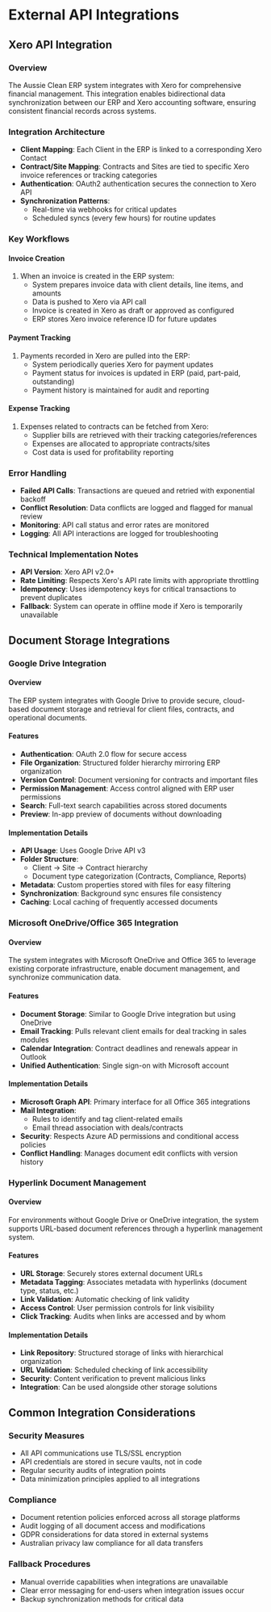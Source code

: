 
# External API Integrations

## Xero API Integration

### Overview
The Aussie Clean ERP system integrates with Xero for comprehensive financial management. This integration enables bidirectional data synchronization between our ERP and Xero accounting software, ensuring consistent financial records across systems.

### Integration Architecture
- **Client Mapping**: Each Client in the ERP is linked to a corresponding Xero Contact
- **Contract/Site Mapping**: Contracts and Sites are tied to specific Xero invoice references or tracking categories
- **Authentication**: OAuth2 authentication secures the connection to Xero API
- **Synchronization Patterns**: 
  - Real-time via webhooks for critical updates
  - Scheduled syncs (every few hours) for routine updates

### Key Workflows

#### Invoice Creation
1. When an invoice is created in the ERP system:
   - System prepares invoice data with client details, line items, and amounts
   - Data is pushed to Xero via API call
   - Invoice is created in Xero as draft or approved as configured
   - ERP stores Xero invoice reference ID for future updates

#### Payment Tracking
1. Payments recorded in Xero are pulled into the ERP:
   - System periodically queries Xero for payment updates
   - Payment status for invoices is updated in ERP (paid, part-paid, outstanding)
   - Payment history is maintained for audit and reporting

#### Expense Tracking
1. Expenses related to contracts can be fetched from Xero:
   - Supplier bills are retrieved with their tracking categories/references
   - Expenses are allocated to appropriate contracts/sites
   - Cost data is used for profitability reporting

### Error Handling
- **Failed API Calls**: Transactions are queued and retried with exponential backoff
- **Conflict Resolution**: Data conflicts are logged and flagged for manual review
- **Monitoring**: API call status and error rates are monitored
- **Logging**: All API interactions are logged for troubleshooting

### Technical Implementation Notes
- **API Version**: Xero API v2.0+
- **Rate Limiting**: Respects Xero's API rate limits with appropriate throttling
- **Idempotency**: Uses idempotency keys for critical transactions to prevent duplicates
- **Fallback**: System can operate in offline mode if Xero is temporarily unavailable

## Document Storage Integrations

### Google Drive Integration

#### Overview
The ERP system integrates with Google Drive to provide secure, cloud-based document storage and retrieval for client files, contracts, and operational documents.

#### Features
- **Authentication**: OAuth 2.0 flow for secure access
- **File Organization**: Structured folder hierarchy mirroring ERP organization
- **Version Control**: Document versioning for contracts and important files
- **Permission Management**: Access control aligned with ERP user permissions
- **Search**: Full-text search capabilities across stored documents
- **Preview**: In-app preview of documents without downloading

#### Implementation Details
- **API Usage**: Uses Google Drive API v3
- **Folder Structure**: 
  - Client → Site → Contract hierarchy
  - Document type categorization (Contracts, Compliance, Reports)
- **Metadata**: Custom properties stored with files for easy filtering
- **Synchronization**: Background sync ensures file consistency
- **Caching**: Local caching of frequently accessed documents

### Microsoft OneDrive/Office 365 Integration

#### Overview
The system integrates with Microsoft OneDrive and Office 365 to leverage existing corporate infrastructure, enable document management, and synchronize communication data.

#### Features
- **Document Storage**: Similar to Google Drive integration but using OneDrive
- **Email Tracking**: Pulls relevant client emails for deal tracking in sales modules
- **Calendar Integration**: Contract deadlines and renewals appear in Outlook
- **Unified Authentication**: Single sign-on with Microsoft account

#### Implementation Details
- **Microsoft Graph API**: Primary interface for all Office 365 integrations
- **Mail Integration**: 
  - Rules to identify and tag client-related emails
  - Email thread association with deals/contracts
- **Security**: Respects Azure AD permissions and conditional access policies
- **Conflict Handling**: Manages document edit conflicts with version history

### Hyperlink Document Management

#### Overview
For environments without Google Drive or OneDrive integration, the system supports URL-based document references through a hyperlink management system.

#### Features
- **URL Storage**: Securely stores external document URLs
- **Metadata Tagging**: Associates metadata with hyperlinks (document type, status, etc.)
- **Link Validation**: Automatic checking of link validity
- **Access Control**: User permission controls for link visibility
- **Click Tracking**: Audits when links are accessed and by whom

#### Implementation Details
- **Link Repository**: Structured storage of links with hierarchical organization
- **URL Validation**: Scheduled checking of link accessibility
- **Security**: Content verification to prevent malicious links
- **Integration**: Can be used alongside other storage solutions

## Common Integration Considerations

### Security Measures
- All API communications use TLS/SSL encryption
- API credentials are stored in secure vaults, not in code
- Regular security audits of integration points
- Data minimization principles applied to all integrations

### Compliance
- Document retention policies enforced across all storage platforms
- Audit logging of all document access and modifications
- GDPR considerations for data stored in external systems
- Australian privacy law compliance for all data transfers

### Fallback Procedures
- Manual override capabilities when integrations are unavailable
- Clear error messaging for end-users when integration issues occur
- Backup synchronization methods for critical data
